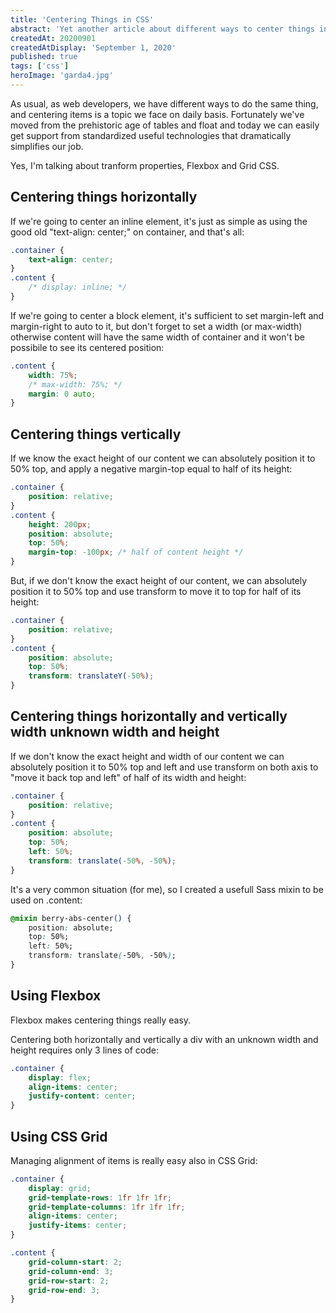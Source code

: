 ```yaml
---
title: 'Centering Things in CSS'
abstract: 'Yet another article about different ways to center things in CSS: position absolute + translate, Flexbox, CSS Grid.'
createdAt: 20200901
createdAtDisplay: 'September 1, 2020'
published: true
tags: ['css']
heroImage: 'garda4.jpg'
---
```


As usual, as web developers, we have different ways to do the same thing, and centering items is a topic we face on daily basis. Fortunately we've moved from the prehistoric age of tables and float and today we can easily get support from standardized useful technologies that dramatically simplifies our job.

Yes, I'm talking about tranform properties, Flexbox and Grid CSS.

## Centering things horizontally

If we're going to center an inline element, it's just as simple as using the good old "text-align: center;" on container, and that's all:

```css
.container {
    text-align: center;
}
.content {
    /* display: inline; */
}
```

If we're going to center a block element, it's sufficient to set margin-left and margin-right to auto to it, but don't forget to set a width (or max-width) otherwise content will have the same width of container and it won't be possibile to see its centered position:

```css
.content {
    width: 75%;
    /* max-width: 75%; */
    margin: 0 auto;
}
```

## Centering things vertically

If we know the exact height of our content we can absolutely position it to 50% top, and apply a negative margin-top equal to half of its height:

```css
.container {
    position: relative;
}
.content {
    height: 200px;
    position: absolute;
    top: 50%;
    margin-top: -100px; /* half of content height */
}
```

But, if we don't know the exact height of our content, we can absolutely position it to 50% top and use transform to move it to top for half of its height:

```css
.container {
    position: relative;
}
.content {
    position: absolute;
    top: 50%;
    transform: translateY(-50%);
}
```

## Centering things horizontally and vertically width unknown width and height

If we don't know the exact height and width of our content we can absolutely position it to 50% top and left and use transform on both axis to "move it back top and left" of half of its width and height:

```css
.container {
    position: relative;
}
.content {
    position: absolute;
    top: 50%;
    left: 50%;
    transform: translate(-50%, -50%);
}
```

It's a very common situation (for me), so I created a usefull Sass mixin to be used on .content:

```css
@mixin berry-abs-center() {
    position: absolute;
    top: 50%;
    left: 50%;
    transform: translate(-50%, -50%);
}
```

## Using Flexbox

Flexbox makes centering things really easy.

Centering both horizontally and vertically a div with an unknown width and height requires only 3 lines of code:

```css
.container {
    display: flex;
    align-items: center;
    justify-content: center;
}
```

## Using CSS Grid

Managing alignment of items is really easy also in CSS Grid:

```css
.container {
    display: grid;
    grid-template-rows: 1fr 1fr 1fr;
    grid-template-columns: 1fr 1fr 1fr;
    align-items: center;
    justify-items: center;
}

.content {
    grid-column-start: 2;
    grid-column-end: 3;
    grid-row-start: 2;
    grid-row-end: 3;
}
```
